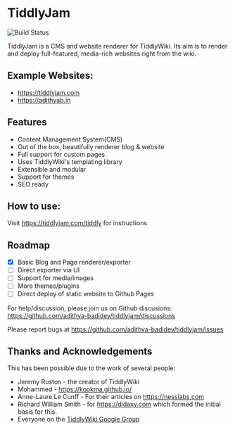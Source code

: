 # TiddlyJam

![Build Status](https://api.travis-ci.com/adithya-badidey/tiddlyjam-test.svg?branch=master)

TiddlyJam is a CMS and website renderer for TiddlyWiki. Its aim is to render and deploy full-featured, media-rich websites right from the wiki.

## Example Websites:
- https://tiddlyjam.com
- https://adithyab.in

## Features
- Content Management System(CMS)
- Out of the box, beautifully renderer blog & website
- Full support for custom pages
- Uses TiddlyWiki's templating library
- Extensible and modular
- Support for themes
- SEO ready

## How to use:
Visit https://tiddlyjam.com/tiddly for instructions

## Roadmap
- [x] Basic Blog and Page renderer/exporter
- [ ] Direct exporter via UI
- [ ] Support for media/images
- [ ] More themes/plugins
- [ ] Direct deploy of static website to Github Pages

For help/discussion, please join us on Github discusions: https://github.com/adithya-badidey/tiddlyjam/discussions

Please report bugs at https://github.com/adithya-badidey/tiddlyjam/issues 

## Thanks and Acknowledgements
This has been possible due to the work of several people:
- Jeremy Ruston - the creator of TiddlyWiki
- Mohammed - https://kookma.github.io/
- Anne-Laure Le Cunff - For their articles on https://nesslabs.com
- Richard William Smith - for https://didaxy.com which formed the initial basis for this.
- Everyone on the [TiddlyWiki Google Group](https://groups.google.com/g/tiddlywiki)
